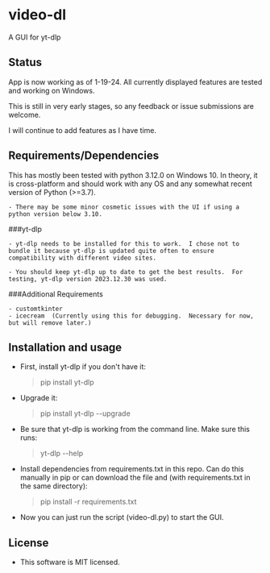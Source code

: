 # video-dl
A GUI for yt-dlp


## Status

App is now working as of 1-19-24.  All currently displayed features are tested and working on Windows.

This is still in very early stages, so any feedback or issue submissions are welcome.

I will continue to add features as I have time.


## Requirements/Dependencies

This has mostly been tested with python 3.12.0 on Windows 10.  In theory, it is cross-platform and should work with any OS and any somewhat recent version of Python (>=3.7).

	- There may be some minor cosmetic issues with the UI if using a python version below 3.10.
	
###yt-dlp

	- yt-dlp needs to be installed for this to work.  I chose not to bundle it because yt-dlp is updated quite often to ensure compatibility with different video sites.
	
	- You should keep yt-dlp up to date to get the best results.  For testing, yt-dlp version 2023.12.30 was used.
	
###Additional Requirements

	- customtkinter
	- icecream  (Currently using this for debugging.  Necessary for now, but will remove later.)
	
## Installation and usage

- First, install yt-dlp if you don't have it:
	>pip install yt-dlp

- Upgrade it:
	> pip install yt-dlp --upgrade

- Be sure that yt-dlp is working from the command line.  Make sure this runs:
	> yt-dlp --help
	
- Install dependencies from requirements.txt in this repo.  Can do this manually in pip or can download the file and (with requirements.txt in the same directory):
	> pip install -r requirements.txt
	
- Now you can just run the script (video-dl.py) to start the GUI.


## License

- This software is MIT licensed.
